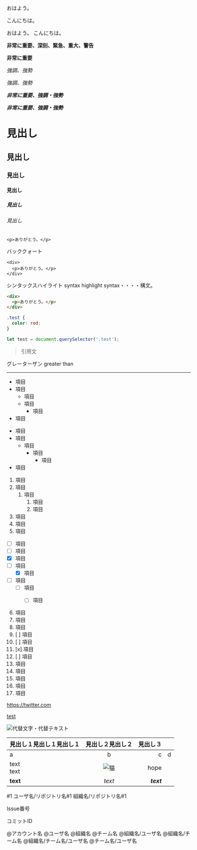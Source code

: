 おはよう。

こんにちは。



おはよう。
こんにちは。



**非常に重要、深刻、緊急、重大、警告**

__非常に重要__



*強調、強勢*

_強調、強勢_



***非常に重要、強調・強勢***

___非常に重要、強調・強勢___



# 見出し
## 見出し
### 見出し
#### 見出し
##### 見出し
###### 見出し



`<p>ありがとう。</p>`

バッククォート



    <div>
      <p>ありがとう。</p>
    </div>



シンタックスハイライト
syntax highlight
syntax・・・・構文。

```html
<div>
  <p>ありがとう。</p>
</div>
```


```css
.test {
  color: red;
}
```


```javascript
let test = document.querySelector('.test');
```



> 引用文

グレーターザン
greater than



---



- 項目
- 項目
  - 項目
  - 項目
    - 項目
- 項目



* 項目
* 項目
  * 項目
    * 項目
      * 項目
* 項目



1. 項目
1. 項目
    1. 項目
        1. 項目
        1. 項目
1. 項目
1. 項目
1. 項目



- [ ] 項目
- [ ] 項目
- [x] 項目
- [ ] 項目
  - [x] 項目
- [ ] 項目
  - [ ] 項目
    - [ ] 項目


6. 項目
2. 項目
2. 項目
2. [ ] 項目
2. [ ] 項目
2. [x] 項目
2. [ ] 項目
2. 項目
2. 項目
2. 項目
2. 項目
2. 項目



https://twitter.com



[test](https://twitter.com)



![代替文字・代替テキスト](cat2.jpg)



|見出し１見出し１見出し１|見出し２見出し２|見出し３||
|:-|:-:|-:|-|
|a|b|c|d|
|text<br>text|![猫](cat3.jpg)|hope|
|**text**|*text*|***text***|



#1
ユーザ名/リポジトリ名#1
組織名/リポジトリ名#1

Issue番号

コミットID




@アカウント名
@ユーザ名
@組織名
@チーム名
@組織名/ユーザ名
@組織名/チーム名
@組織名/チーム名/ユーザ名
@チーム名/ユーザ名
